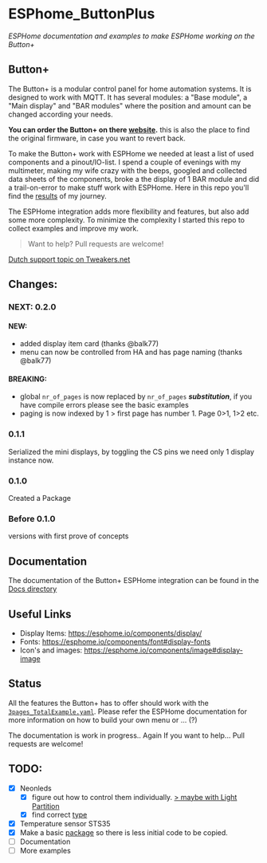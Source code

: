 # ESPhome_ButtonPlus

*ESPHome documentation and examples to make ESPHome working on the Button+*

## Button+

The Button+ is a modular control panel for home automation systems. It is designed to work with MQTT. It has several modules: a "Base module", a "Main display" and "BAR modules" where the position and amount can be changed according your needs. 

__You can order the Button+ on there [website](https://button.plus).__ this is also the place to find the original firmware, in case you want to revert back.

To make the Button+ work with ESPHome we needed at least a list of used components and a pinout/IO-list. I spend a couple of evenings with my multimeter, making my wife crazy with the beeps, googled and collected data sheets of the components, broke a the display of 1 BAR module and did a trail-on-error to make stuff work with ESPHome. Here in this repo you'll find the [results](./Components) of my journey. 
 
The ESPHome integration adds more flexibility and features, but also add some more complexity. To minimize the complexity I started this repo to collect examples and improve my work.

> Want to help? Pull requests are welcome!

[Dutch support topic on Tweakers.net](https://gathering.tweakers.net/forum/list_messages/2270086)
<!-- 
[English support topic on Home Assistant Community:](https://)
TODO
 -->
 
## Changes:

### NEXT: 0.2.0
#### NEW:
- added display item card (thanks @balk77)
- menu can now be controlled from HA and has page naming (thanks @balk77)

#### BREAKING:
- global `nr_of_pages` is now replaced by `nr_of_pages` ***substitution***, if you have compile errors please see the basic examples
- paging is now indexed by 1 > first page has number 1. Page 0>1, 1>2 etc.


### 0.1.1
Serialized the mini displays, by toggling the CS pins we need only 1 display instance now.

### 0.1.0
Created a Package

### Before 0.1.0
versions with first prove of concepts

## Documentation

The documentation of the Button+ ESPHome integration can be found in the [Docs directory](./Docs)

## Useful Links

* Display Items: https://esphome.io/components/display/
* Fonts: https://esphome.io/components/font#display-fonts
* Icon's and images: https://esphome.io/components/image#display-image

## Status

All the features the Button+ has to offer should work with the [`3pages_TotalExample.yaml`](./Examples/3pages_TotalExample.yml). Please refer the ESPHome documentation for more information on how to build your own menu or ... (?)

The documentation is work in progress.. Again If you want to help... Pull requests are welcome!

## TODO:

- [x] Neonleds
	- [x] figure out how to control them individually. [> maybe with Light Partition](https://esphome.io/components/light/partition)
	- [x] find correct [type](https://esphome.io/components/light/neopixelbus.html#configuration-variables)
- [x] Temperature sensor STS35
- [x] Make a basic [package](https://esphome.io/components/packages.html) so there is less initial code to be copied.
- [ ] Documentation
- [ ] More examples
